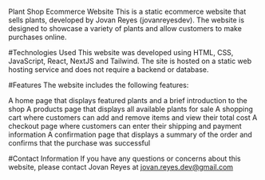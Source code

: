 Plant Shop Ecommerce Website
This is a static ecommerce website that sells plants, developed by Jovan Reyes (jovanreyesdev). The website is designed to showcase a variety of plants and allow customers to make purchases online.

#Technologies Used
This website was developed using HTML, CSS, JavaScript, React, NextJS and Tailwind. The site is hosted on a static web hosting service and does not require a backend or database.

#Features
The website includes the following features:

A home page that displays featured plants and a brief introduction to the shop
A products page that displays all available plants for sale
A shopping cart where customers can add and remove items and view their total cost
A checkout page where customers can enter their shipping and payment information
A confirmation page that displays a summary of the order and confirms that the purchase was successful

#Contact Information
If you have any questions or concerns about this website, please contact Jovan Reyes at jovan.reyes.dev@gmail.com